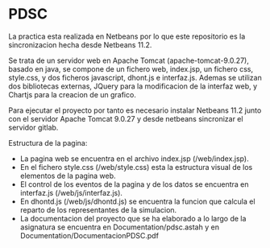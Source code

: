 # PDSC

La practica esta realizada en Netbeans por lo que este repositorio es la sincronizacion hecha desde Netbeans 11.2.

Se trata de un servidor web en Apache Tomcat (apache-tomcat-9.0.27), basado en java, se compone de un fichero web, index.jsp, un fichero css, style.css, y dos ficheros javascript, dhont.js e interfaz.js. Ademas se utilizan dos bibliotecas externas, JQuery para la modificacion de la interfaz web, y Chartjs para la creacion de un grafico.

Para ejecutar el proyecto por tanto es necesario instalar Netbeans 11.2 junto con el servidor Apache Tomcat 9.0.27 y desde netbeans sincronizar el servidor gitlab.

Estructura de la pagina:
-   La pagina web se encuentra en el archivo index.jsp (/web/index.jsp).
-   En el fichero style.css (/web/style.css) esta la estructura visual de los elementos de la pagina web.
-   El control de los eventos de la pagina y de los datos se encuentra en interfaz.js (/web/js/interfaz.js).
-   En dhontd.js (/web/js/dhontd.js) se encuentra la funcion que calcula el reparto de los representantes de la simulacion.
-   La documentacion del proyecto que se ha elaborado a lo largo de la asignatura se encuentra en Documentation/pdsc.astah y en Documentation/DocumentacionPDSC.pdf
